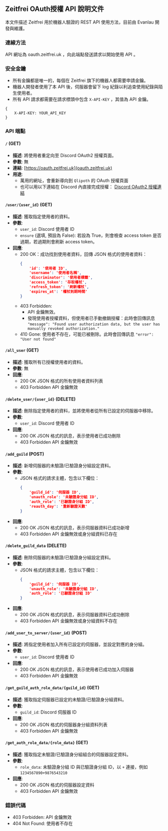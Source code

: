 ## Zeitfrei OAuth授權 API 說明文件

本文件描述 Zeitfrei 用於機器人驗證的 REST API 使用方法，目前由 Evanlau 開發與維護。

### 連線方法
API 網址為 oauth.zeitfrei.uk ，向此端點發送請求以開始使用 API 。

### 安全金鑰

- 所有金鑰都是唯一的，每個在 Zeitfrei 旗下的機器人都需要申請金鑰。
- 機器人開發者使用了本 API 後，伺服器會留下 log 紀錄以利追查使用紀錄與陌生使用者。
- 所有 API 請求都需要在請求標頭中包含 `X-API-KEY` ，其值為 API 金鑰。

```
{
    X-API-KEY: YOUR_API_KEY
}
```

### API 端點


#### `/` (GET)

- **描述**: 將使用者重定向至 Discord OAuth2 授權頁面。
- **參數**: 無
- **連結**: [https://oauth.zeitfrei.uk](oauth.zeitfrei.uk)
- **用途**:
    - 萬用的網址，會重新導向到 `Qlipoth` 的 OAuth 授權頁面
    - 也可以用以下連結在 Discord 內直接完成授權：
      [Discord OAuth2 授權連結](https://discord.com/api/oauth2/authorize?client_id=1092062648784404550&redirect_uri=https://oauth.zeitfrei.uk/callback&&response_type=code&scope=guilds%20email%20guilds.join%20identify)


#### `/user/{user_id}` (GET)

- **描述**: 獲取指定使用者的資料。
- **參數**:
    - `user_id`: Discord 使用者 ID
    - `ensure` (選填, 預設為 False): 若設為 True，則會檢查 access token 是否過期，若過期則會刷新 access token。
- **回應**:
    - 200 OK：成功找到使用者資料，回傳 JSON 格式的使用者資料：
        ```json
        {
            'id': '使用者 ID',
            'username': '使用者名稱',
            'discriminator': '使用者標籤',
            'access_token': '存取權杖',
            'refresh_token': '刷新權杖',
            'expires_at': '權杖到期時間'
        }
        ```
    - 403 Forbidden: 
        - API 金鑰無效。
        - 發現使用者授權資料，但使用者已手動撤銷授權：此時會回傳訊息 `"message": "Found user authorization data, but the user has manually revoked authorization."`
    - 410 Gone: 使用者不存在，可能已被刪除。此時會回傳訊息 `"error": "User not found"`

#### `/all_user` (GET)

- **描述**: 獲取所有已授權使用者的資料。
- **參數**: 無
- **回應**:
    - 200 OK JSON 格式的所有使用者資料列表
    - 403 Forbidden API 金鑰無效

#### `/delete_user/{user_id}` (DELETE)

- **描述**: 刪除指定使用者的資料，並將使用者從所有已設定的伺服器中移除。
- **參數**:
    - `user_id`: Discord 使用者 ID
- **回應**:
    - 200 OK JSON 格式的訊息，表示使用者已成功刪除
    - 403 Forbidden API 金鑰無效

#### `/add_guild` (POST)

- **描述**: 新增伺服器的未驗證/已驗證身分組設定資料。
- **參數**:
    - JSON 格式的請求主體，包含以下欄位：
        ```json
        {
            'guild_id': '伺服器 ID',
            'unauth_role': '未驗證身分組 ID',
            'auth_role': '已驗證身分組 ID',
            'reauth_day': '重新驗證天數'
        }
        ```
- **回應**:
    - 200 OK JSON 格式的訊息，表示伺服器資料已成功新增
    - 403 Forbidden API 金鑰無效或身分組資料已存在

#### `/delete_guild_data` (DELETE)

- **描述**: 刪除伺服器的未驗證/已驗證身分組設定資料。
- **參數**:
    - JSON 格式的請求主體，包含以下欄位：
        ```json
        {
            'guild_id': '伺服器 ID',
            'unauth_role': '未驗證身分組 ID',
            'auth_role': '已驗證身分組 ID'
        }
        ```
- **回應**:
    - 200 OK JSON 格式的訊息，表示伺服器資料已成功刪除
    - 403 Forbidden API 金鑰無效或身分組資料不存在

#### `/add_user_to_server/{user_id}` (POST)

- **描述**: 將指定使用者加入所有已設定的伺服器，並設定對應的身分組。
- **參數**:
    - `user_id`: Discord 使用者 ID
- **回應**:
    - 200 OK JSON 格式的訊息，表示使用者已成功加入伺服器
    - 403 Forbidden API 金鑰無效

#### `/get_guild_auth_role_data/{guild_id}` (GET)

- **描述**: 獲取指定伺服器已設定的未驗證/已驗證身分組資料。
- **參數**:
    - `guild_id`: Discord 伺服器 ID
- **回應**:
    - 200 OK JSON 格式的伺服器身分組資料列表
    - 403 Forbidden API 金鑰無效

#### `/get_auth_role_data/{role_data}` (GET)

- **描述**: 獲取指定未驗證/已驗證身分組組合的伺服器設定資料。
- **參數**:
    - `role_data`: 未驗證身分組 ID 與已驗證身分組 ID，以 `+` 連接，例如 `1234567890+9876543210`
- **回應**:
    - 200 OK JSON 格式的伺服器設定資料
    - 403 Forbidden API 金鑰無效


### 錯誤代碼

- 403 Forbidden: API 金鑰無效
- 404 Not Found: 使用者不存在
